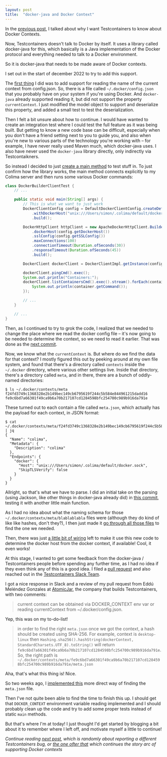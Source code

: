 ```yaml
---
layout: post
title:  "docker-java and Docker Context"
---
```

In the [previous post](/posts/2023-01-30-test-containers-and-colima), I talked about why I want Testcontainers to know about Docker Contexts.  

Now, Testcontainers doesn't talk to Docker by itself. It uses a library called docker-java for this, which basically is a Java implementation of the Docker protocol and everything needed to talk to a Docker environment. 

So it is docker-java that needs to be made aware of Docker contexts. 

I set out in the start of december 2022 to try to add this support. 

The [first thing](https://github.com/docker-java/docker-java/pull/2036/commits/54c41f5327c3f78b17dd56e6f7aa958382f7c0ec) I did was to add support for reading the name of the current context from config.json. So, there is a file called `~/.docker/config.json` that you probably have on your system if you're using Docker. And `docker-java` already supported reading it, but did not support the property `currentContext`. I just modified the model object to support and deserialize this property, and added a small test to test the deserialization.

Then I felt a bit unsure about how to continue. I would have wanted to create an integration test where I could test the full feature as it was being built. But getting to know a new code base can be difficult, especially when you don't have a friend setting next to you to guide you, and also when you're new to various parts of the technology you're working with – for example, I have never really used Maven much, which docker-java uses. I also have never used the `docker-java` library directly, only indirectly via Testcontaikners.

So instead I decided to just [create a main method](https://github.com/docker-java/docker-java/pull/2036/commits/c303d71414d2e674510abbd5a828dddcff92a989) to test stuff in.   To just confirm how the library works, the main method connects explicitly to my Colima server and then runs some various Docker commands:

```java
class DockerBuilderClientTest {
    // ...

    public static void main(String[] args) {
        // This is what we want to just work
        DockerClientConfig config = DefaultDockerClientConfig.createDefaultConfigBuilder()
            .withDockerHost("unix:///Users/simon/.colima/default/docker.sock")
            .build();

        DockerHttpClient httpClient = new ApacheDockerHttpClient.Builder()
            .dockerHost(config.getDockerHost())
            .sslConfig(config.getSSLConfig())
            .maxConnections(100)
            .connectionTimeout(Duration.ofSeconds(30))
            .responseTimeout(Duration.ofSeconds(45))
            .build();

        DockerClient dockerClient = DockerClientImpl.getInstance(config, httpClient);

        dockerClient.pingCmd().exec();
        System.out.println("Containers:");
        dockerClient.listContainersCmd().exec().stream().forEach(container -> {
            System.out.println(container.getCommand());
        });

        // ...
    }

    // ...
}
```

Then, as I continued to try to grok the code, I realized that we needed to change the place where we read the docker config file – it's now going to be needed to determine the context, so we need to read it earlier. That was done as the [next commit](https://github.com/docker-java/docker-java/pull/2036/commits/d4963d2ceac6affe1298e719ad78220d5bb09860).   

Now, we know what the `currentContext` is. But where do we find the data for that context? I mostly figured this out by peeking around at my own file system, and found that there's a directory called `contexts` inside the `~/.docker` directory, where various other settings live. Inside that directory, there's a directory called `meta`, and in there, there are a bunch of oddly-named directories:

```shell
$ ls ~/.docker/contexts/meta
f24fd3749c1368328e2b149bec149cb6795619f244c5b584e844961215dadd16
fe9c6bd7a66301f49ca9b6a70b217107cd1284598bfc254700c989b916da791e
```

These turned out to each contain a file called `meta.json`, which actually has the payload for each context, in JSON format:
```shell
$ cat ~/.docker/contexts/meta/f24fd3749c1368328e2b149bec149cb6795619f244c5b584e844961215dadd16/meta.json | jq
{
  "Name": "colima",
  "Metadata": {
    "Description": "colima"
  },
  "Endpoints": {
    "docker": {
      "Host": "unix:///Users/simon/.colima/default/docker.sock",
      "SkipTLSVerify": false
    }
  }
}
```

Allright, so that's what we have to parse. I did an initial take on the parsing (using Jackson, like other things in docker-java already did) in [this commit](https://github.com/docker-java/docker-java/pull/2036/commits/bab79a3377c0bdd2e396dbf40d9211b8715a0913), testing it with another little main function.

As I had no idea about what the naming schema for those `~/.docker/contextx/meta/blablablabla` files were (although they do kind of like like hashes, don't they?), I then just made it [go through all those files](https://github.com/docker-java/docker-java/pull/2036/commits/bc952ec7f9d8baab5cde056102578fe9c32d97e3) to find the one we needed.

Then, there was just [a little bit of wiring](https://github.com/docker-java/docker-java/pull/2036/commits/de12bf8998f9dd59fadaa9a7676e241cc175d55b) left to make it use this new code to determine the docker host from the docker context, if available! Cool, it even works!

At this stage, I wanted to get some feedback from the docker-java / Testcontainers people before spending any further time, as I had no idea if they even think any of this is a good idea. I filed a [pull request](https://github.com/docker-java/docker-java/pull/2036) and also reached out in the [Testcontainers Slack Team](https://slack.testcontainers.org/). 

I got a nice response in Slack and a review of my pull request from Eddú Meléndez Gonzales at [AtomicJar](https://www.atomicjar.com/), the company that builds Testcontainers, with two comments:

> current context can be obtained via DOCKER_CONTEXT env var or reading currentContext from ~/.docker/config.json.

Yep, this was on my to-do-list!

> in order to find the right `meta.json` once we got the context, a hash should be created using SHA-256. For example, context is `desktop-linux` then `Hashing.sha256().hashString(dockerContext, StandardCharsets.UTF_8).toString()` will return `fe9c6bd7a66301f49ca9b6a70b217107cd1284598bfc254700c989b916da791e`. So, the right path is `~/.docker/contexts/meta/fe9c6bd7a66301f49ca9b6a70b217107cd1284598bfc254700c989b916da791e/meta.json`

Aha, that's what this thing is! Nice.

So two weeks ago, I [implemented this](https://github.com/docker-java/docker-java/pull/2036/commits/f700d506dd401fb8853e2ed7df17aca1391bf499) more direct way of finding the `meta.json` file. 

Then I've not quite been able to find the time to finish this up. I should get that `DOCKER_CONTEXT` environment variable reading implemented and I should probably clean up the code and try to add some proper tests instead of static `main` methods.

But that's where I'm at today! I just thought I'd get started by blogging a bit about it to remember where I left off, and motivate myself a little to continue! 

_Continue reading [next post](/posts/2023-02-01-submitting-a-bug-to-testcontainers), which is randomly about reporting a different Testcontainers bug, or [the one ofter that](/posts/2023-02-02-docker-context-environment-variable) which continues the story arc of supporting Docker contexts_
